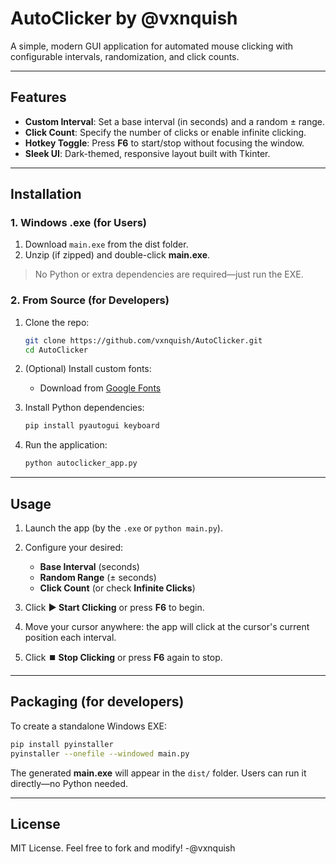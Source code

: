 # AutoClicker by @vxnquish

A simple, modern GUI application for automated mouse clicking with configurable intervals, randomization, and click counts.

---

## Features

* **Custom Interval**: Set a base interval (in seconds) and a random ± range.
* **Click Count**: Specify the number of clicks or enable infinite clicking.
* **Hotkey Toggle**: Press **F6** to start/stop without focusing the window.
* **Sleek UI**: Dark-themed, responsive layout built with Tkinter.

---

## Installation

### 1. Windows .exe (for Users)

1. Download `main.exe` from the dist folder.
2. Unzip (if zipped) and double-click **main.exe**.

> No Python or extra dependencies are required—just run the EXE.

### 2. From Source (for Developers)

1. Clone the repo:

   ```bash
   git clone https://github.com/vxnquish/AutoClicker.git
   cd AutoClicker
   ```
2. (Optional) Install custom fonts:

   * Download from [Google Fonts](https://fonts.google.com/)
3. Install Python dependencies:

   ```bash
   pip install pyautogui keyboard
   ```
4. Run the application:

   ```bash
   python autoclicker_app.py
   ```

---

## Usage

1. Launch the app (by the `.exe` or `python main.py`).
2. Configure your desired:

   * **Base Interval** (seconds)
   * **Random Range** (± seconds)
   * **Click Count** (or check **Infinite Clicks**)
3. Click **▶️ Start Clicking** or press **F6** to begin.
4. Move your cursor anywhere: the app will click at the cursor's current position each interval.
5. Click **⏹️ Stop Clicking** or press **F6** again to stop.

---

## Packaging (for developers)

To create a standalone Windows EXE:

```bash
pip install pyinstaller
pyinstaller --onefile --windowed main.py
```

The generated **main.exe** will appear in the `dist/` folder. Users can run it directly—no Python needed.

---

## License

MIT License. Feel free to fork and modify! -@vxnquish
